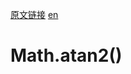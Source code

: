<a href="https://developer.mozilla.org/zh-CN/docs/Web/JavaScript/Reference/Global_Objects/Math/atan2" target="_blank">原文链接</a>
<a href="https://developer.mozilla.org/en-US/docs/Web/JavaScript/Reference/Global_Objects/Math/atan2" target="_blank">en</a>

# Math.atan2()